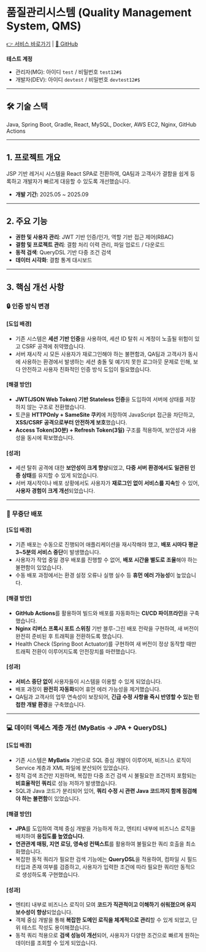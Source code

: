 # 품질관리시스템 (Quality Management System, QMS)
[👉 서비스 바로가기](https://qms.jaemin.app) | [📂 GitHub](https://github.com/VvsJaemin/defect-app)

**테스트 계정**
* 관리자(MG): 아이디 `test` / 비밀번호 `test12#$`
* 개발자(DEV): 아이디 `devtest` / 비밀번호 `devtest12#$`

---

## 🛠️ 기술 스택
Java, Spring Boot, Gradle, React, MySQL, Docker, AWS EC2, Nginx, GitHub Actions

---

## 1. 프로젝트 개요
JSP 기반 레거시 시스템을 React SPA로 전환하여, QA팀과 고객사가 결함을 쉽게 등록하고 개발자가 빠르게 대응할 수 있도록 개선했습니다.
* **개발 기간:** 2025.05 ~ 2025.09

---

## 2. 주요 기능
* **권한 및 사용자 관리**: JWT 기반 인증/인가, 역할 기반 접근 제어(RBAC)
* **결함 및 프로젝트 관리**: 결함 처리 이력 관리, 파일 업로드 / 다운로드
* **동적 검색**: QueryDSL 기반 다중 조건 검색
* **데이터 시각화**: 결함 통계 대시보드

---

## 3. 핵심 개선 사항

### 🔒 인증 방식 변경

#### [도입 배경]
- 기존 시스템은 **세션 기반 인증**을 사용하여, 세션 ID 탈취 시 계정이 노출될 위험이 있고 CSRF 공격에 취약했습니다.
- 서버 재시작 시 모든 사용자가 재로그인해야 하는 불편함과, QA팀과 고객사가 동시에 사용하는 환경에서 발생하는 세션 충돌 및 예기치 못한 로그아웃 문제로 인해, 보다 안전하고 사용자 친화적인 인증 방식 도입이 필요했습니다.

#### **[해결 방안]**
- **JWT(JSON Web Token) 기반 Stateless 인증**을 도입하여 서버에 상태를 저장하지 않는 구조로 전환했습니다.
- 토큰을 **HTTPOnly + SameSite 쿠키**에 저장하여 JavaScript 접근을 차단하고, **XSS/CSRF 공격으로부터 안전하게 보호**했습니다.
- **Access Token(30분) + Refresh Token(3일)** 구조를 적용하여, 보안성과 사용성을 동시에 확보했습니다.

#### **[성과]**
- 세션 탈취 공격에 대한 **보안성이 크게 향상**되었고, **다중 서버 환경에서도 일관된 인증 상태**를 유지할 수 있게 되었습니다.
- 서버 재시작이나 배포 상황에서도 사용자가 **재로그인 없이 서비스를 지속**할 수 있어, **사용자 경험이 크게 개선**되었습니다.

---

### 🚀 무중단 배포

#### [도입 배경]
- 기존 배포는 수동으로 진행되어 애플리케이션을 재시작해야 했고, **배포 시마다 평균 3~5분의 서비스 중단**이 발생했습니다.
- 사용자가 작업 중일 경우 배포를 진행할 수 없어, **배포 시간을 별도로 조율**해야 하는 불편함이 있었습니다.
- 수동 배포 과정에서는 환경 설정 오류나 실행 실수 등 **휴먼 에러 가능성**이 높았습니다.

#### **[해결 방안]**
- **GitHub Actions**를 활용하여 빌드와 배포를 자동화하는 **CI/CD 파이프라인**을 구축했습니다.
- **Nginx 리버스 프록시 포트 스위칭** 기반 블루-그린 배포 전략을 구현하여, 새 버전이 완전히 준비된 후 트래픽을 전환하도록 했습니다.
- Health Check (Spring Boot Actuator)를 구현하여 새 버전이 정상 동작할 때만 트래픽 전환이 이루어지도록 안전장치를 마련했습니다.

#### **[성과]**
- **서비스 중단 없이** 사용자들이 시스템을 이용할 수 있게 되었습니다.
- 배포 과정이 **완전히 자동화**되어 휴먼 에러 가능성을 제거했습니다.
- QA팀과 고객사의 업무 연속성이 보장되어, **긴급 수정 사항을 즉시 반영할 수 있는 민첩한 개발 환경**을 구축했습니다.

---

### 💻 데이터 액세스 계층 개선 (MyBatis → JPA + QueryDSL)

#### [도입 배경]
- 기존 시스템은 **MyBatis** 기반으로 SQL 중심 개발이 이루어져, 비즈니스 로직이 Service 계층과 XML 파일에 분산되어 있었습니다.
- 정적 검색 조건만 지원하며, 복잡한 다중 조건 검색 시 불필요한 조건까지 포함되는 **비효율적인 쿼리**로 성능 저하가 발생했습니다.
- SQL과 Java 코드가 분리되어 있어, **쿼리 수정 시 관련 Java 코드까지 함께 점검해야 하는 불편함**이 있었습니다.

#### **[해결 방안]**
- **JPA**를 도입하여 객체 중심 개발을 가능하게 하고, 엔티티 내부에 비즈니스 로직을 배치하여 **응집도를 높였습니다.**
- **연관관계 매핑, 지연 로딩, 영속성 컨텍스트**를 활용하여 불필요한 쿼리 호출을 최소화했습니다.
- 복잡한 동적 쿼리가 필요한 검색 기능에는 **QueryDSL**을 적용하여, 컴파일 시 필드 타입과 존재 여부를 검증하고, 사용자가 입력한 조건에 따라 필요한 쿼리만 동적으로 생성하도록 구현했습니다.

#### **[성과]**
- 엔티티 내부로 비즈니스 로직이 모여 **코드가 직관적이고 이해하기 쉬워졌으며 유지보수성이 향상**되었습니다.
- 객체 중심 개발을 통해 **복잡한 도메인 로직을 체계적으로 관리**할 수 있게 되었고, 단위 테스트 작성도 용이해졌습니다.
- 동적 쿼리 적용으로 **검색 성능이 개선**되어, 사용자가 다양한 조건으로 빠르게 원하는 데이터를 조회할 수 있게 되었습니다.
